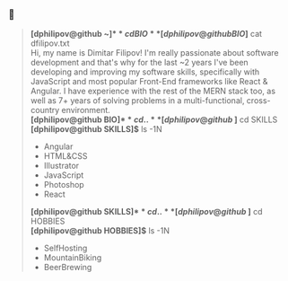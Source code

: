 ### 👋

> **[dphilipov@github ~]$** cd BIO  
> **[dphilipov@github BIO]$** cat dfilipov.txt  
> Hi, my name is Dimitar Filipov! I'm really passionate about software development and that's why for the last ~2 years I've been developing and improving my software skills, specifically with JavaScript and most popular Front-End frameworks like React & Angular. I have experience with the rest of the MERN stack too, as well as 7+ years of solving problems in a multi-functional, cross-country environment.  
> **[dphilipov@github BIO]$** cd ..  
> **[dphilipov@github ~]$** cd SKILLS  
> **[dphilipov@github SKILLS]$** ls -1N  
> - Angular  
> - HTML&CSS  
> - Illustrator  
> - JavaScript  
> - Photoshop  
> - React  
> 
> **[dphilipov@github SKILLS]$** cd ..  
> **[dphilipov@github ~]$** cd HOBBIES  
> **[dphilipov@github HOBBIES]$** ls -1N  
> - SelfHosting  
> - MountainBiking  
> - BeerBrewing 
